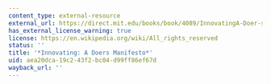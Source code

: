 ```yaml
---
content_type: external-resource
external_url: https://direct.mit.edu/books/book/4089/InnovatingA-Doer-s-Manifesto-for-Starting-from-a
has_external_license_warning: true
license: https://en.wikipedia.org/wiki/All_rights_reserved
status: ''
title: '*Innovating: A Doers Manifesto*'
uid: aea20dca-19c2-43f2-bc04-d99ff86ef67d
wayback_url: ''
---
```

